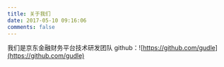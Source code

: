 ```yaml
---
title: 关于我们
date: 2017-05-10 09:16:06
comments: false
---
```


我们是京东金融财务平台技术研发团队
github：![https://github.com/gudle](https://github.com/gudle)